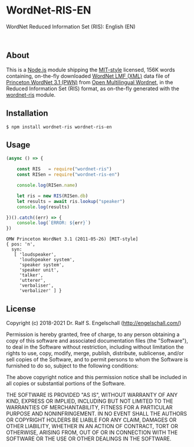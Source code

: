 
WordNet-RIS-EN
==============

WordNet Reduced Information Set (RIS): English (EN)

<p/>
<img src="https://nodei.co/npm/wordnet-ris-en.png?downloads=true&stars=true" alt=""/>

<p/>
<img src="https://david-dm.org/rse/wordnet-ris-en.png" alt=""/>

About
-----

This is a [Node.js](https://nodejs.org/) module shipping the
[MIT-style](http://compling.hss.ntu.edu.sg/omw/wns/eng/LICENSE) licensed,
156K words containing, on-the-fly downloaded [WordNet LMF (XML)](https://github.com/globalwordnet/schemas)
data file of [Princeton WordNet 3.1 (PWN)](https://wordnet.princeton.edu/)
from [Open Multilingual Wordnet](http://compling.hss.ntu.edu.sg/omw/),
in the Reduced Information Set (RIS) format, as on-the-fly generated with the
[wordnet-ris](https://npmjs.com/wordnet-ris) module.

Installation
------------

```shell
$ npm install wordnet-ris wordnet-ris-en
```

Usage
-----

```js
(async () => {

    const RIS   = require("wordnet-ris")
    const RISen = require("wordnet-ris-en")

    console.log(RISen.name)

    let ris = new RIS(RISen.db)
    let results = await ris.lookup("speaker")
    console.log(results)

})().catch((err) => {
    console.log(`ERROR: ${err}`)
})
```

```
OMW Princeton WordNet 3.1 (2011-05-26) [MIT-style]
{ pos: 'n',
  syn:
   [ 'loudspeaker',
     'loudspeaker system',
     'speaker system',
     'speaker unit',
     'talker',
     'utterer',
     'verbaliser',
     'verbalizer' ] }
```

License
-------

Copyright (c) 2018-2021 Dr. Ralf S. Engelschall (http://engelschall.com/)

Permission is hereby granted, free of charge, to any person obtaining
a copy of this software and associated documentation files (the
"Software"), to deal in the Software without restriction, including
without limitation the rights to use, copy, modify, merge, publish,
distribute, sublicense, and/or sell copies of the Software, and to
permit persons to whom the Software is furnished to do so, subject to
the following conditions:

The above copyright notice and this permission notice shall be included
in all copies or substantial portions of the Software.

THE SOFTWARE IS PROVIDED "AS IS", WITHOUT WARRANTY OF ANY KIND,
EXPRESS OR IMPLIED, INCLUDING BUT NOT LIMITED TO THE WARRANTIES OF
MERCHANTABILITY, FITNESS FOR A PARTICULAR PURPOSE AND NONINFRINGEMENT.
IN NO EVENT SHALL THE AUTHORS OR COPYRIGHT HOLDERS BE LIABLE FOR ANY
CLAIM, DAMAGES OR OTHER LIABILITY, WHETHER IN AN ACTION OF CONTRACT,
TORT OR OTHERWISE, ARISING FROM, OUT OF OR IN CONNECTION WITH THE
SOFTWARE OR THE USE OR OTHER DEALINGS IN THE SOFTWARE.

